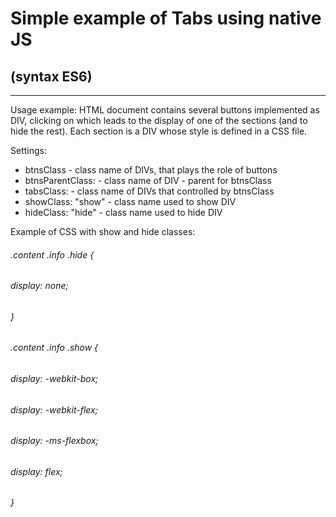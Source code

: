 # Simple example of Tabs using native JS
## (syntax ES6)
____

Usage example: HTML document contains several buttons implemented as DIV,
clicking on which leads to the display of one of the sections (and to hide the rest).
Each section is a DIV whose style is defined in a CSS file.

Settings:
* btnsClass - class name of DIVs, that plays the role of buttons
* btnsParentClass: - class name of DIV - parent for btnsClass
* tabsClass: - class name of DIVs that controlled by btnsClass
* showClass: "show" - class name used to show DIV
* hideClass: "hide" - class name used to hide DIV

Example of CSS with show and hide classes:
###### .content .info .hide {
######   display: none;
###### }
###### .content .info .show {
######   display: -webkit-box;
######   display: -webkit-flex;
######   display: -ms-flexbox;
######   display: flex;
###### }
